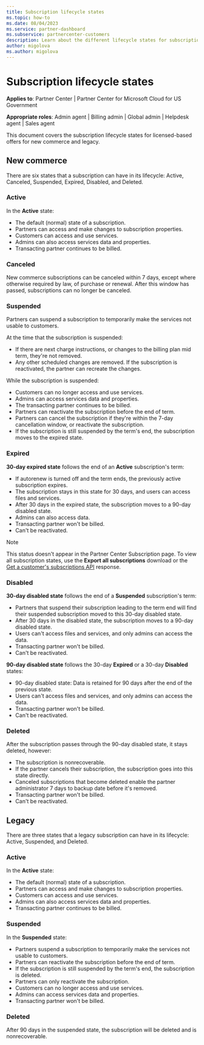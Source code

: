 ```yaml
---
title: Subscription lifecycle states
ms.topic: how-to
ms.date: 08/04/2023
ms.service: partner-dashboard
ms.subservice: partnercenter-customers
description: Learn about the different lifecycle states for subscriptions.
author: migolova
ms.author: migolova
---
```


# Subscription lifecycle states

**Applies to**: Partner Center | Partner Center for Microsoft Cloud for US Government

**Appropriate roles**: Admin agent | Billing admin | Global admin | Helpdesk agent | Sales agent

This document covers the subscription lifecycle states for licensed-based offers for new commerce and legacy.

## New commerce

There are six states that a subscription can have in its lifecycle: Active, Canceled, Suspended, Expired, Disabled, and Deleted.  

### Active

In the **Active** state:

- The default (normal) state of a subscription.
- Partners can access and make changes to subscription properties.
- Customers can access and use services.
- Admins can also access services data and properties.
- Transacting partner continues to be billed.

### Canceled

New commerce subscriptions can be canceled within 7 days, except where otherwise required by law, of purchase or renewal. After this window has passed, subscriptions can no longer be canceled.

### Suspended

Partners can suspend a subscription to temporarily make the services not usable to customers.

At the time that the subscription is suspended:

- If there are next charge instructions, or changes to the billing plan mid term, they're not removed.
- Any other scheduled changes are removed. If the subscription is reactivated, the partner can recreate the changes.

While the subscription is suspended:

- Customers can no longer access and use services.
- Admins can access services data and properties.
- The transacting partner continues to be billed.
- Partners can reactivate the subscription before the end of term.
- Partners can cancel the subscription if they're within the 7-day cancellation window, or reactivate the subscription.
- If the subscription is still suspended by the term's end, the subscription moves to the expired state.

### Expired

**30-day expired state** follows the end of an **Active** subscription's term:

- If autorenew is turned off and the term ends, the previously active subscription expires.
- The subscription stays in this state for 30 days, and users can access files and services.
- After 30 days in the expired state, the subscription moves to a 90-day disabled state.
- Admins can also access data.
- Transacting partner won't be billed.
- Can't be reactivated.

> [!NOTE]
> This status doesn't appear in the Partner Center Subscription page. To view all subscription states, use the **Export all subscriptions** download or the [Get a customer's subscriptions API](./developer/get-all-of-a-customer-s-subscriptions.md) response.

### Disabled

**30-day disabled state** follows the end of a **Suspended** subscription's term:

- Partners that suspend their subscription leading to the term end will find their suspended subscription moved to this 30-day disabled state.
- After 30 days in the disabled state, the subscription moves to a 90-day disabled state.
- Users can't access files and services, and only admins can access the data.
- Transacting partner won't be billed.
- Can't be reactivated.

**90-day disabled state** follows the 30-day **Expired** or a 30-day **Disabled** states:

- 90-day disabled state: Data is retained for 90 days after the end of the previous state.
- Users can't access files and services, and only admins can access the data.
- Transacting partner won't be billed.
- Can't be reactivated.

### Deleted

After the subscription passes through the 90-day disabled state, it stays deleted, however:

- The subscription is nonrecoverable.
- If the partner cancels their subscription, the subscription goes into this state directly.
- Canceled subscriptions that become deleted enable the partner administrator 7 days to backup date before it's removed.
- Transacting partner won't be billed.
- Can't be reactivated.

## Legacy

There are three states that a legacy subscription can have in its lifecycle: Active, Suspended, and Deleted.

### Active

In the **Active** state:

- The default (normal) state of a subscription.
- Partners can access and make changes to subscription properties.
- Customers can access and use services.
- Admins can also access services data and properties.
- Transacting partner continues to be billed.

### Suspended

In the **Suspended** state:

- Partners suspend a subscription to temporarily make the services not usable to customers.
- Partners can reactivate the subscription before the end of term.
- If the subscription is still suspended by the term's end, the subscription is deleted.
- Partners can only reactivate the subscription.
- Customers can no longer access and use services.
- Admins can access services data and properties.
- Transacting partner won't be billed.

### Deleted

After 90 days in the suspended state, the subscription will be deleted and is nonrecoverable.

